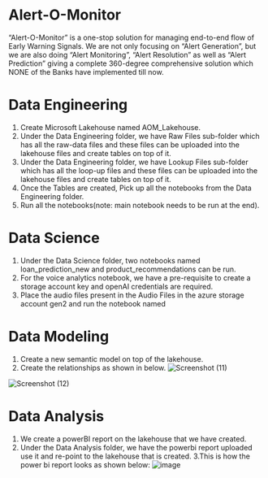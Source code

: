 # Alert-O-Monitor
“Alert-O-Monitor” is a one-stop solution for managing end-to-end flow of Early Warning Signals.
We are not only focusing on “Alert Generation”, but we are also doing “Alert Monitoring”, “Alert Resolution” as well as “Alert Prediction” giving a complete 360-degree comprehensive solution which NONE of the Banks have implemented till now. 

# Data Engineering
1. Create Microsoft Lakehouse named AOM_Lakehouse.
2. Under the Data Engineering folder, we have Raw Files sub-folder which has all the raw-data files and these files can be uploaded into the lakehouse files and create tables on top of it.
3.  Under the Data Engineering folder, we have Lookup Files sub-folder which has all the loop-up files and these files can be uploaded into the lakehouse files and create tables on top of it.
4.  Once the Tables are created, Pick up all the notebooks from the Data Engineering folder.
5.  Run all the notebooks(note: main notebook needs to be run at the end).

# Data Science 
1.  Under the Data Science folder, two notebooks named loan_prediction_new and product_recommendations can be run.
2.  For the voice analytics notebook, we have a pre-requisite to create a storage account key and openAI credentials are required.
3.  Place the audio files present in the Audio Files in the azure storage account gen2 and run the notebook named

# Data Modeling
1. Create a new semantic model on top of the lakehouse.
2. Create the relationships as shown in below.
![Screenshot (11)](https://github.com/shaleen410/Alert-O-Monitor/assets/160255203/04b3dcbe-e8e2-4b3c-a16d-6d11f2e4007e)

![Screenshot (12)](https://github.com/shaleen410/Alert-O-Monitor/assets/160255203/4e8312bf-d4aa-49b7-98bd-75fa186f4b10)

# Data Analysis
1. We create a powerBI report on the lakehouse that we have created.
2. Under the Data Analysis folder, we have the powerbi report uploaded use it and re-point to the lakehouse that is created.
3.This is how the power bi report looks as shown below:
 ![image](https://github.com/shaleen410/Alert-O-Monitor/assets/160255203/0129ec6f-2f84-44d3-8e20-e47a70887686)





   

